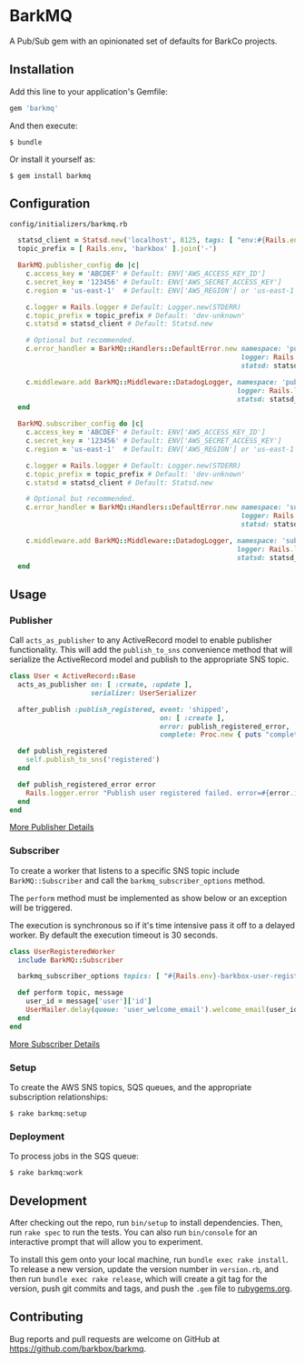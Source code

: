 # BarkMQ
A Pub/Sub gem with an opinionated set of defaults for BarkCo projects.

## Installation

Add this line to your application's Gemfile:

```ruby
gem 'barkmq'
```

And then execute:

    $ bundle

Or install it yourself as:

    $ gem install barkmq


## Configuration

`config/initializers/barkmq.rb`

```ruby
  statsd_client = Statsd.new('localhost', 8125, tags: [ "env:#{Rails.env}" ])
  topic_prefix = [ Rails.env, 'barkbox' ].join('-')

  BarkMQ.publisher_config do |c|
    c.access_key = 'ABCDEF' # Default: ENV['AWS_ACCESS_KEY_ID']
    c.secret_key = '123456' # Default: ENV['AWS_SECRET_ACCESS_KEY']
    c.region = 'us-east-1'  # Default: ENV['AWS_REGION'] or 'us-east-1'

    c.logger = Rails.logger # Default: Logger.new(STDERR)
    c.topic_prefix = topic_prefix # Default: 'dev-unknown'
    c.statsd = statsd_client # Default: Statsd.new

    # Optional but recommended.
    c.error_handler = BarkMQ::Handlers::DefaultError.new namespace: 'publisher',
                                                         logger: Rails.logger,
                                                         statsd: statsd_client

    c.middleware.add BarkMQ::Middleware::DatadogLogger, namespace: 'publisher',
                                                        logger: Rails.logger,
                                                        statsd: statsd_client
  end

  BarkMQ.subscriber_config do |c|
    c.access_key = 'ABCDEF' # Default: ENV['AWS_ACCESS_KEY_ID']
    c.secret_key = '123456' # Default: ENV['AWS_SECRET_ACCESS_KEY']
    c.region = 'us-east-1'  # Default: ENV['AWS_REGION'] or 'us-east-1'

    c.logger = Rails.logger # Default: Logger.new(STDERR)
    c.topic_prefix = topic_prefix # Default: 'dev-unknown'
    c.statsd = statsd_client # Default: Statsd.new

    # Optional but recommended.
    c.error_handler = BarkMQ::Handlers::DefaultError.new namespace: 'subscriber',
                                                         logger: Rails.logger,
                                                         statsd: statsd_client

    c.middleware.add BarkMQ::Middleware::DatadogLogger, namespace: 'subscriber',
                                                        logger: Rails.logger,
                                                        statsd: statsd_client
  end
```

## Usage

### Publisher

Call `acts_as_publisher` to any ActiveRecord model to enable publisher functionality. This will add the `publish_to_sns` convenience method that will serialize the ActiveRecord model and publish to the appropriate SNS topic.

```ruby
class User < ActiveRecord::Base
  acts_as_publisher on: [ :create, :update ],
                    serializer: UserSerializer

  after_publish :publish_registered, event: 'shipped',
                                     on: [ :create ],
                                     error: publish_registered_error,
                                     complete: Proc.new { puts "complete: " }

  def publish_registered
    self.publish_to_sns('registered')
  end

  def publish_registered_error error
    Rails.logger.error "Publish user registered failed. error=#{error.inspect}"
  end
end
```
[More Publisher Details](docs/publisher.md)

### Subscriber

To create a worker that listens to a specific SNS topic include `BarkMQ::Subscriber` and call the `barkmq_subscriber_options` method.

The `perform` method must be implemented as show below or an exception will be triggered.

The execution is synchronous so if it's time intensive pass it off to a delayed worker. By default the execution timeout is 30 seconds.

```ruby
class UserRegisteredWorker
  include BarkMQ::Subscriber

  barkmq_subscriber_options topics: [ "#{Rails.env}-barkbox-user-registered" ]

  def perform topic, message
    user_id = message['user']['id']
    UserMailer.delay(queue: 'user_welcome_email').welcome_email(user_id)
  end
end
```
[More Subscriber Details](docs/subscriber.md)

### Setup
To create the AWS SNS topics, SQS queues, and the appropriate subscription relationships:

    $ rake barkmq:setup

### Deployment
To process jobs in the SQS queue:

    $ rake barkmq:work

## Development

After checking out the repo, run `bin/setup` to install dependencies. Then, run `rake spec` to run the tests. You can also run `bin/console` for an interactive prompt that will allow you to experiment.

To install this gem onto your local machine, run `bundle exec rake install`. To release a new version, update the version number in `version.rb`, and then run `bundle exec rake release`, which will create a git tag for the version, push git commits and tags, and push the `.gem` file to [rubygems.org](https://rubygems.org).

## Contributing

Bug reports and pull requests are welcome on GitHub at https://github.com/barkbox/barkmq.

